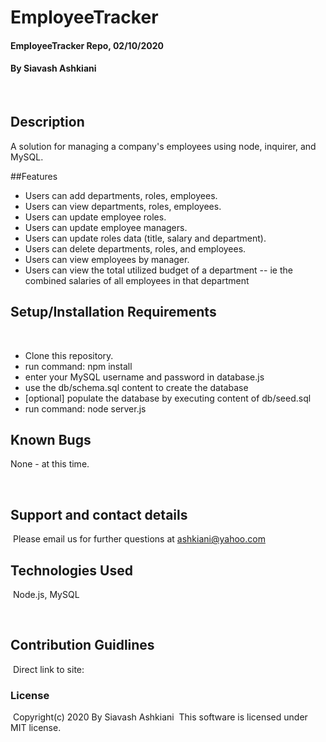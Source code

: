 # EmployeeTracker

#### EmployeeTracker Repo, 02/10/2020

#### By Siavash Ashkiani
​
## Description
A solution for managing a company's employees using node, inquirer, and MySQL.


##Features
​
* Users can add departments, roles, employees.
* Users can view departments, roles, employees.
* Users can update employee roles. 
* Users can update employee managers.
* Users can update roles data (title, salary and department).
* Users can delete departments, roles, and employees.
* Users can view employees by manager. 
* Users can view the total utilized budget of a department -- ie the combined salaries of all employees in that department
​
​
## Setup/Installation Requirements
​
* Clone this repository.
* run command: npm install
* enter your MySQL username and password in database.js
* use the db/schema.sql content to create the database
* [optional] populate the database by executing content of db/seed.sql
* run command: node server.js
​
​
## Known Bugs

None - at this time​.

​
## Support and contact details
​
Please email us for further questions at ashkiani@yahoo.com
​
## Technologies Used
​
Node.js, MySQL

​
## Contribution Guidlines 
​
Direct link to site: 
​
### License
​
Copyright(c) 2020 By Siavash Ashkiani
​
This software is licensed under MIT license.